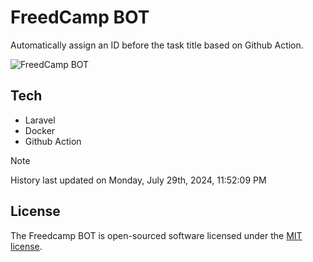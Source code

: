 # FreedCamp BOT

Automatically assign an ID before the task title based on Github Action.

![FreedCamp BOT](https://repository-images.githubusercontent.com/737932867/7d34798b-2680-471c-b089-a78a718d3d6a)

## Tech

- Laravel
- Docker
- Github Action

> [!NOTE]  
> History last updated on Monday, July 29th, 2024, 11:52:09 PM

## License

The Freedcamp BOT is open-sourced software licensed under the [MIT license](https://opensource.org/licenses/MIT).
